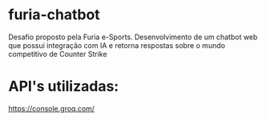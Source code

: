 # furia-chatbot
Desafio proposto pela Furia e-Sports. Desenvolvimento de um chatbot web que possui integração com IA e retorna respostas sobre o mundo competitivo de Counter Strike


# API's utilizadas:
https://console.groq.com/
